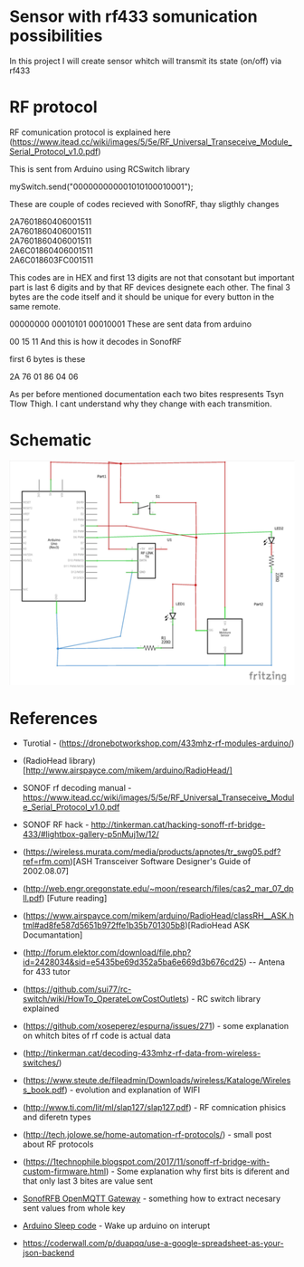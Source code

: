 # Sensor with rf433 somunication possibilities

In  this project I will create sensor whitch will transmit its state (on/off) via rf433

# RF protocol

RF comunication protocol is explained here (https://www.itead.cc/wiki/images/5/5e/RF_Universal_Transeceive_Module_Serial_Protocol_v1.0.pdf)

This is sent from Arduino using RCSwitch library		
		
mySwitch.send("000000000001010100010001");		
		
These are couple of codes recieved with SonofRF, thay sligthly changes		
		
2A7601860406001511		
2A7601860406001511		
2A7601860406001511		
2A6C01860406001511		
2A6C018603FC001511		
		
This codes are in HEX and first 13 digits are not that consotant but important part is last 6 digits and by that RF devices designete each other. The final 3 bytes are the code itself and it should be unique for every button in the same remote.		
		
00000000   00010101   00010001		These are sent data from arduino
		
  00         15          11		    And this is how it decodes in SonofRF

first 6 bytes is these

2A  76  01  86  04  06

As per before mentioned documentation each two bites respresents Tsyn Tlow Thigh. I cant understand why they change with each transmition.

# Schematic

![](Schematics.PNG)

# References

* Turotial - (https://dronebotworkshop.com/433mhz-rf-modules-arduino/)
* (RadioHead library)[http://www.airspayce.com/mikem/arduino/RadioHead/]
* SONOF rf decoding manual - https://www.itead.cc/wiki/images/5/5e/RF_Universal_Transeceive_Module_Serial_Protocol_v1.0.pdf
* SONOF RF hack - http://tinkerman.cat/hacking-sonoff-rf-bridge-433/#lightbox-gallery-p5nMuj1w/12/
* (https://wireless.murata.com/media/products/apnotes/tr_swg05.pdf?ref=rfm.com)[ASH Transceiver Software Designer's Guide of 2002.08.07]
* (http://web.engr.oregonstate.edu/~moon/research/files/cas2_mar_07_dpll.pdf) [Future reading]
* (https://www.airspayce.com/mikem/arduino/RadioHead/classRH__ASK.html#ad8fe587d5651b972ffe1b35b701305b8)[RadioHead ASK Documantation]
* (http://forum.elektor.com/download/file.php?id=2428034&sid=e5435be69d352a5ba6e669d3b676cd25) -- Antena for 433 tutor
* (https://github.com/sui77/rc-switch/wiki/HowTo_OperateLowCostOutlets) - RC switch library explained
* (https://github.com/xoseperez/espurna/issues/271) - some explanation on whitch bites of rf code is actual data
* (http://tinkerman.cat/decoding-433mhz-rf-data-from-wireless-switches/)
* (https://www.steute.de/fileadmin/Downloads/wireless/Kataloge/Wireless_book.pdf) - evolution and explanation of WIFI
* (http://www.ti.com/lit/ml/slap127/slap127.pdf) - RF comnication phisics and diferetn types
* (http://tech.jolowe.se/home-automation-rf-protocols/) - small post about RF protocols
* (https://1technophile.blogspot.com/2017/11/sonoff-rf-bridge-with-custom-firmware.html) -  Some explanation why first bits is diferent and that only last 3 bites are value sent
* [SonofRFB OpenMQTT Gateway](https://github.com/1technophile/OpenMQTTGateway/wiki/Sonoff-RFB) - something how to extract necesary sent values from whole key
* [Arduino Sleep code](https://playground.arduino.cc/Learning/ArduinoSleepCode/) - Wake up arduino on interupt

* https://coderwall.com/p/duapqq/use-a-google-spreadsheet-as-your-json-backend

